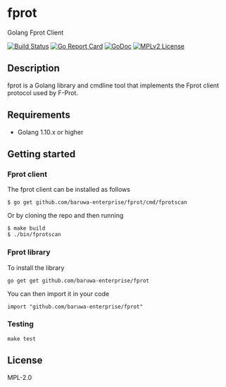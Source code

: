 # fprot

Golang Fprot Client

[![Build Status](https://travis-ci.org/baruwa-enterprise/fprot.svg?branch=master)](https://travis-ci.org/baruwa-enterprise/fprot)
[![Go Report Card](https://goreportcard.com/badge/github.com/baruwa-enterprise/fprot)](https://goreportcard.com/report/github.com/baruwa-enterprise/fprot)
[![GoDoc](https://godoc.org/github.com/baruwa-enterprise/fprot?status.svg)](https://godoc.org/github.com/baruwa-enterprise/fprot)
[![MPLv2 License](https://img.shields.io/badge/license-MPLv2-blue.svg?style=flat-square)](https://www.mozilla.org/MPL/2.0/)

## Description

fprot is a Golang library and cmdline tool that implements the
Fprot client protocol used by F-Prot.

## Requirements

* Golang 1.10.x or higher

## Getting started

### Fprot client

The fprot client can be installed as follows

```console
$ go get github.com/baruwa-enterprise/fprot/cmd/fprotscan
```

Or by cloning the repo and then running

```console
$ make build
$ ./bin/fprotscan
```

### Fprot library

To install the library

```console
go get get github.com/baruwa-enterprise/fprot
```

You can then import it in your code

```golang
import "github.com/baruwa-enterprise/fprot"
```

### Testing

``make test``

## License

MPL-2.0

